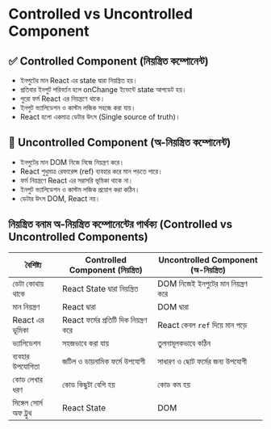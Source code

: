 # Controlled vs Uncontrolled Component
## ✅ Controlled Component (নিয়ন্ত্রিত কম্পোনেন্ট)
- ইনপুটের মান React এর state দ্বারা নিয়ন্ত্রিত হয়।
- প্রতিবার ইনপুট পরিবর্তন হলে onChange ইভেন্টে state আপডেট হয়।
- পুরো ফর্ম React এর নিয়ন্ত্রণে থাকে।
- ইনপুট ভ্যালিডেশন ও কাস্টম লজিক সহজে করা যায়।
- React হলো একমাত্র ডেটার উৎস (Single source of truth)।

## 🚫 Uncontrolled Component (অ-নিয়ন্ত্রিত কম্পোনেন্ট)
- ইনপুটের মান DOM নিজে নিজে নিয়ন্ত্রণ করে।
- React শুধুমাত্র রেফারেন্স (ref) ব্যবহার করে মান পড়তে পারে।
- ফর্ম নিয়ন্ত্রণে React এর সরাসরি ভূমিকা থাকে না।
- ইনপুট ভ্যালিডেশন ও কাস্টম লজিক প্রয়োগ করা কঠিন।
- ডেটার উৎস DOM, React নয়।

## নিয়ন্ত্রিত বনাম অ-নিয়ন্ত্রিত কম্পোনেন্টের পার্থক্য (Controlled vs Uncontrolled Components)

| বৈশিষ্ট্য              | Controlled Component (নিয়ন্ত্রিত)     | Uncontrolled Component (অ-নিয়ন্ত্রিত)     |
|------------------------|----------------------------------------|--------------------------------------------|
| ডেটা কোথায় থাকে       | React State দ্বারা নিয়ন্ত্রিত          | DOM নিজেই ইনপুটের মান নিয়ন্ত্রণ করে        |
| মান নিয়ন্ত্রণ           | React দ্বারা                           | DOM দ্বারা                                  |
| React এর ভূমিকা        | React ফর্মের প্রতিটি দিক নিয়ন্ত্রণ করে | React কেবল `ref` দিয়ে মান পড়ে            |
| ভ্যালিডেশন             | সহজভাবে করা যায়                        | তুলনামূলকভাবে কঠিন                         |
| ব্যবহার উপযোগিতা       | জটিল ও ডায়নামিক ফর্মে উপযোগী           | সাধারণ ও ছোট ফর্মের জন্য উপযোগী            |
| কোড লেখার ধরণ          | কোড কিছুটা বেশি হয়                     | কোড কম হয়                                  |
| সিঙ্গেল সোর্স অফ ট্রুথ  | React State                            | DOM                                          |

